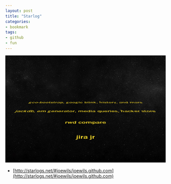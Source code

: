 ```yaml
---
layout: post
title: "Starlog"
categories:
- bookmark
tags:
- github
- fun
---
```


![Starlog](/images/posts/starlogs.png)

* [http://starlogs.net/#joewils/joewils.github.com](http://starlogs.net/#joewils/joewils.github.com)
